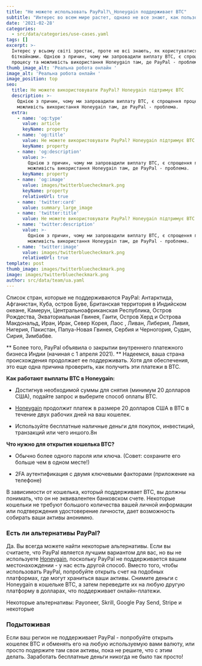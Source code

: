 ```yaml
---
title: "Не можете использовать PayPal?\_Honeygain поддерживает BTC"
subtitle: "Интерес во всем мире растет, однако не все знают, как пользоваться биткойном.\_Одной из причин, почему мы ввели выплату BTC, является упрощение процесса и возможность использования Honeygain там, где PayPal - проблема."
date: '2021-02-28'
categories:
  - src/data/categories/use-cases.yaml
tags: []
excerpt: >-
  Інтерес у всьому світі зростає, проте не всі знають, як користуватися
  біткойнами. Однією з причин, чому ми запровадили виплату BTC, є спрощення
  процесу та можливість використання Honeygain там, де PayPal - проблема.
thumb_image_alt: 'Реальна робота онлайн '
image_alt: 'Реальна робота онлайн '
image_position: top
seo:
  title: Не можете використовувати PayPal? Honeygain підтримує BTC
  description: >-
    Однією з причин, чому ми запровадили виплату BTC, є спрощення процесу та
    можливість використання Honeygain там, де PayPal - проблема.
  extra:
    - name: 'og:type'
      value: article
      keyName: property
    - name: 'og:title'
      value: Не можете використовувати PayPal? Honeygain підтримує BTC
      keyName: property
    - name: 'og:description'
      value: >-
        Однією з причин, чому ми запровадили виплату BTC, є спрощення процесу та
        можливість використання Honeygain там, де PayPal - проблема.
      keyName: property
    - name: 'og:image'
      value: images/twitterbluecheckmark.png
      keyName: property
      relativeUrl: true
    - name: 'twitter:card'
      value: summary_large_image
    - name: 'twitter:title'
      value: Не можете використовувати PayPal? Honeygain підтримує BTC
    - name: 'twitter:description'
      value: >-
        Однією з причин, чому ми запровадили виплату BTC, є спрощення процесу та
        можливість використання Honeygain там, де PayPal - проблема.
    - name: 'twitter:image'
      value: images/twitterbluecheckmark.png
      relativeUrl: true
template: post
thumb_image: images/twitterbluecheckmark.png
image: images/twitterbluecheckmark.png
author: src/data/team/ua.yaml
---
```

Список стран, которые не поддерживаются PayPal: Антарктида, Афганистан, Куба, остров Буве, Британская территория в Индийском океане, Камерун, Центральноафриканская Республика, Остров Рождества, Экваториальная Гвинея, Гаити, Остров Херд и Острова Макдональд, Иран, Ирак, Север Корея, Лаос , Ливан, Либерия, Ливия, Нигерия, Пакистан, Папуа-Новая Гвинея, Сербия и Черногория, Судан, Сирия, Зимбабве.

\*\* Более того, PayPal объявила о закрытии внутреннего платежного бизнеса Индии (начиная с 1 апреля 2021). \*\* Надеемся, ваша страна происхождения продолжает ее поддерживать. Хотя для обеспечения, это еще одна причина проверить, как получить эти платежи в BTC.

**Как работают выплаты BTC в Honeygain:**

*   Достигнув необходимой суммы для снятия (минимум 20 долларов США), подайте запрос и выберите способ оплаты BTC.

*   [Honeygain](http://bit.ly/3bvbbwy) продолжит платеж в размере 20 долларов США в BTC в течение двух рабочих дней на ваш кошелек.

*   Используйте бесплатные наличные деньги для покупок, инвестиций, транзакций или чего иншого.8н

**Что нужно для открытия кошелька BTC?**

*   Обычно более одного пароля или ключа. (Совет: сохраните его больше чем в одном месте!)

*   2FA аутентификация с двумя ключевыми факторами (приложение на телефоне)

В зависимости от кошелька, который поддерживает BTC, вы должны понимать, что он не эквивалентен банковском счете. Некоторые кошельки не требуют большого количества вашей личной информации или подтверждения удостоверение личности, дает возможность собирать ваши активы анонимно.

### Есть ли альтернативы PayPal?

Да. Вы всегда можете найти некоторые альтернативы. Если вы считаете, что PayPal является лучшим вариантом для вас, но вы не используете [Honeygain](http://bit.ly/3bvbbwy), поскольку PayPal не поддерживается вашим местонахождении - у нас есть другой способ. Вместо того, чтобы использовать PayPal, попробуйте открыть счет на подобных платформах, где могут храниться ваши активы. Снимите деньги с Honeygain в кошельке BTC, а затем переведите их на любую другую платформу в долларах, что поддерживает онлайн-платежи.

Некоторые альтернативы: Payoneer, Skrill, Google Pay Send, Stripe и некоторые

### Подытоживая

Если ваш регион не поддерживает PayPal - попробуйте открыть кошелек BTC и обменять его на любую используемую вами валюту, или просто подержите там свои активы, пока не решите, что с этим делать. Заработать бесплатные деньги никогда не было так просто!

